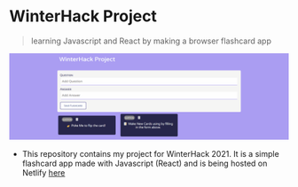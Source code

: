 # WinterHack Project
> learning Javascript and React by making a browser flashcard app

![screen-record-demo.gif](screen-record-demo.gif)
* This repository contains my project for WinterHack 2021. It is a simple flashcard app made with Javascript (React) and is being hosted on Netlify [here](https://winterhack2021project.netlify.app/)
